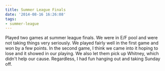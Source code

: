```yaml
---
title: Summer League Finals
date: '2014-08-16 16:26:08'
tags:
- summer-league
---
```


Played two games at summer league finals. We were in E/F pool and were not taking things very seriously. We played fairly well in the first game and won by a few points. In the second game, I think we came into it hoping to lose and it showed in our playing. We also let them pick up Whitney, which didn't help our cause. Regardless, I had fun hanging out and taking Sunday off.
